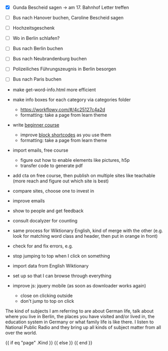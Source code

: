 - [x] Gunda Bescheid sagen -> am 17. Bahnhof Letter treffen
- [ ] Bus nach Hanover buchen, Caroline Bescheid sagen
- [ ] Hochzeitsgeschenk
- [ ] Wo in Berlin schlafen?
- [ ] Bus nach Berlin buchen
- [ ] Bus nach Neubrandenburg buchen
- [ ] Polizeiliches Führungszeugnis in Berlin besorgen
- [ ] Bus nach Paris buchen


- make get-word-info.html more efficient
- make info boxes for each category via categories folder
   - https://workflowy.com/#/4c25127c4a2d
   - formatting: take a page from learn theme
- write [beginner course](https://workflowy.com/#/9f92ea0ffc1a)
  - improve [block shortcodes](https://workflowy.com/#/ed7893496de8) as you use them
   - formatting: take a page from learn theme
- import emails, free course
  - figure out how to enable elements like pictures, h5p
  - transfer code to generate pdf
- add cta on free course, then publish on multiple sites like teachable (more reach and figure out which site is best)
- compare sites, choose one to invest in
- improve emails
- show to people and get feedback
- consult docalyzer for counting
- same process for Wiktionary English, kind of merge with the other (e.g. look for matching word class and header, then put in orange in front)
- check for and fix errors, e.g.
- stop jumping to top when I click on something


- import data from English Wiktionary
- set up so that I can browse through everything

- improve js: jquery mobile (as soon as downloader works again)
  - close on clicking outside
  - don't jump to top on click

 The kind of subjects I am referring to are about German life, talk about where you live in Berlin, the places you have visited and/or lived in, the education system in Germany or what family life is like there.  I listen to National Public Radio and they bring up all kinds of subject matter from all over the world.


{{ if eq "page" .Kind }}
{{ else }}
{{ end }}